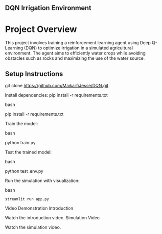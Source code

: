 ## DQN Irrigation Environment

# Project Overview

This project involves training a reinforcement learning agent using Deep Q-Learning (DQN) to optimize irrigation in a simulated agricultural environment. The agent aims to efficiently water crops while avoiding obstacles such as rocks and maximizing the use of the water source.

## Setup Instructions

git clone https://github.com/MaikarfiJesse/DQN.git

Install dependencies: pip install -r requirements.txt

bash

pip install -r requirements.txt

Train the model:

bash

python train.py

Test the trained model:

bash

python test_env.py

Run the simulation with visualization:

bash

    streamlit run app.py

Video Demonstration
Introduction

Watch the introduction video.
Simulation Video

Watch the simulation video.

